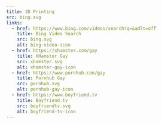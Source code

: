 ```yaml
---
title: 3D Printing
src: bing.svg
links:
  - href: https://www.bing.com/videos/search?q=&adlt=off
    title: Bing Video Search
    src: bing.svg
    alt: bing-video-icon
  - href: https://xhamster.com/gay
    title: XHamster Gay
    src: xhamster.svg
    alt: xhamster-gay-icon
  - href: https://www.pornhub.com/gay
    title: Pornhub Gay
    src: pornhub.svg
    alt: pornhub-gay-icon
  - href: https://www.boyfriend.tv
    title: Boyfriend.tv
    src: boyfriendtv.svg
    alt: boyfriend-tv-icon
---
```

